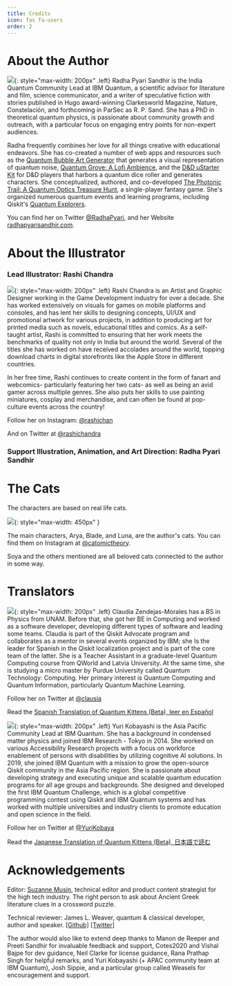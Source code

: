 ```yaml
---
title: Credits
icon: fas fa-users
order: 2
---
```




# About the Author
![](/assets/imgs/author_portrait.jpeg){: style="max-width: 200px" .left}
Radha Pyari Sandhir is the India Quantum Community Lead at IBM Quantum, a scientific advisor for literature and film, science communicator, and a writer of speculative fiction with stories published in Hugo award-winning Clarkesworld Magazine, Nature, Constelación, and forthcoming in ParSec as R. P. Sand. She has a PhD in theoretical quantum physics, is passionate about community growth and outreach, with a particular focus on engaging entry points for non-expert audiences.


Radha frequently combines her love for all things creative with educational endeavors. She has co-created a number of web apps and resources such as the [Quantum Bubble Art Generator](http://qartgen.herokuapp.com/) that generates a visual representation of quantum noise, [Quantum Grove: A Lofi Ambience](https://quantum-kittens.itch.io/quantum-grove), and the [D&D μStarter Kit](https://qdnd.herokuapp.com/) for D&D players that harbors a quantum dice roller and generates characters. She conceptualized, authored, and co-developed [The Photonic Trail: A Quantum Optics Treasure Hunt](https://qplaylearn.com/treasure-hunt), a single-player fantasy game. She's organized numerous quantum events and learning programs, including Qiskit's [Quantum Explorers](http://qisk.it/quantum-explorers).

You can find her on Twitter [@RadhaPyari](https://twitter.com/radhapyari), and her Website [radhapyarisandhir.com](https://radhapyarisandhir.com).


# About the Illustrator

### Lead Illustrator: Rashi Chandra


![](https://github.com/quantum-kittens/quantum-kittens.github.io/blob/main/assets/imgs/Illustrator_portrait.png?raw=true){: style="max-width: 200px" .left} 
Rashi Chandra is an Artist and Graphic Designer working in the Game Development industry for over a decade. She has worked extensively on visuals for games on mobile platforms and consoles, and has lent her skills to designing concepts, UI/UX and promotional artwork for various projects, in addition to producing art for printed media such as novels, educational titles  and comics. As a self-taught artist, Rashi is committed to ensuring that her work meets the benchmarks of quality not only in India but around the world. Several of the titles she has worked on have received accolades around the world, topping download charts in digital storefronts like the Apple Store in different countries.

In her free time, Rashi continues to create content in the form of fanart and webcomics- particularly featuring her two cats- as well as being an avid gamer across multiple genres. 
She also puts her skills to use painting miniatures, cosplay and merchandise, and can often be found at pop-culture events across the country!

Follow her on Instagram: [@rashichan](https://www.instagram.com/rashichan/)

And on Twitter at [@rashichandra](https://twitter.com/rashichandra)



### Support Illustration, Animation, and Art Direction: Radha Pyari Sandhir


# The Cats

The characters are based on real life cats. 

![](/assets/imgs/RL_QK_cats.png){: style="max-width: 450px" }

The main characters, Arya, Blade, and Luna, are the author's cats. You can find them on Instagram at [@catomictheory](https://www.instagram.com/catomictheory/).

Soya and the others mentioned are all beloved cats connected to the author in some way.

# Translators

![](/assets/imgs/Claudia_ZendejasMorales_portrait.png){: style="max-width: 200px" .left}
Claudia Zendejas-Morales has a BS in Physics from UNAM. Before that, she got her BE in Computing and worked as a software developer, developing different types of software and leading some teams. Claudia is part of the Qiskit Advocate program and collaborates as a mentor in several events organized by IBM; she Is the leader for Spanish in the Qiskit localization project and is part of the core team of the latter. She is a Teacher Assistant in a graduate-level Quantum Computing course from QWorld and Latvia University. At the same time, she is studying a micro master by Purdue University called Quantum Technology: Computing. Her primary interest is Quantum Computing and Quantum Information, particularly Quantum Machine Learning.

Follow her on Twitter at [@clausia](https://twitter.com/clausia)

Read the [Spanish Translation of Quantum Kittens (Beta), leer en Español](https://quantum-kittens-es.github.io/)

![](/assets/imgs/yuri_kobayashi_portrait.png){: style="max-width: 200px" .left}
Yuri Kobayashi is the Asia Pacific Community Lead at IBM Quantum. She has a background in condensed matter physics and joined IBM Research - Tokyo in 2014. She worked on various Accessibility Research projects with a focus on workforce enablement of persons with disabilities by utilizing cognitive AI solutions. In 2019, she joined IBM Quantum with a mission to grow the open-source Qiskit community in the Asia Pacific region. She is passionate about developing strategy and executing unique and scalable quantum education programs for all age groups and backgrounds. She designed and developed the first IBM Quantum Challenge, which is a global competitive programming contest using Qiskit and IBM Quantum systems and has worked with multiple universities and industry clients to promote education and open science in the field.

Follow her on Twitter at [@YuriKobaya](https://twitter.com/YuriKobaya)

Read the [Japanese Translation of Quantum Kittens (Beta), 日本語で読む](https://quantum-kittens-ja.github.io/)






# Acknowledgements

Editor: [Suzanne Musin](https://www.linkedin.com/in/suzannemusin/), technical editor and product content strategist for the high tech industry. The right person to ask about Ancient Greek literature clues in a crossword puzzle.

Technical reviewer: James L. Weaver, quantum & classical developer, author and speaker. [[Github]](https://github.com/javafxpert) [[Twitter]](https://twitter.com/javafxpert)

The author would also like to extend deep thanks to Manon de Reeper and Preeti Sandhir for invaluable feedback and support, Cotes2020 and Vishal Bajpe for dev guidance, Neil Clarke for license guidance, Rana Prathap Singh for helpful remarks, and Yuri Kobayashi (+ APAC community team at IBM Quantum), Josh Sippie, and a particular group called Weasels for encouragement and support.
